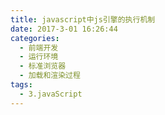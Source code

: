 ```yaml
---
title: javascript中js引擎的执行机制
date: 2017-3-01 16:26:44
categories:
  - 前端开发
  - 运行环境
  - 标准浏览器
  - 加载和渲染过程
tags:
  - 3.javaScript
---
```

